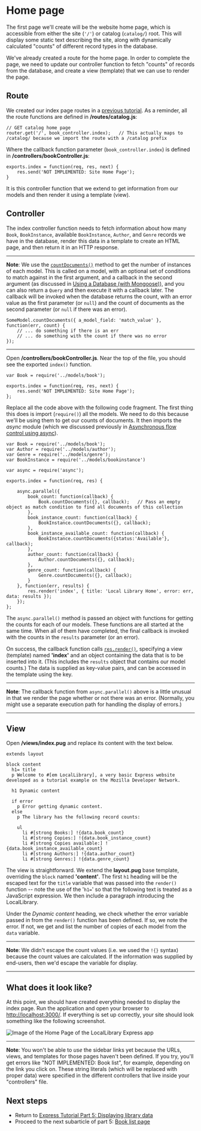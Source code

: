 # Home page

The first page we'll create will be the website home page, which is accessible from either the site (`'/'`) or catalog (`catalog/`) root. This will display some static text describing the site, along with dynamically calculated "counts" of different record types in the database.

We've already created a route for the home page. In order to complete the page, we need to update our controller function to fetch "counts" of records from the database, and create a view (template) that we can use to render the page.

## Route

We created our index page routes in a [previous tutorial](https://github.com/AndrewSRea/My_Learning_Port/tree/main/JavaScript/Server-Side_Website_Programming/Express_Web_Framework/Express_Tutorial_4#express-tutorial-part-4-routes-and-controllers). As a reminder, all the route functions are defined in **/routes/catalog.js**:
```
// GET catalog home page
router.get('/', book_controller.index);   // This actually maps to /catalog/ because we import the route with a /catalog prefix
```
Where the callback function parameter (`book_controller.index`) is defined in **/controllers/bookController.js**:
```
exports.index = function(req, res, next) {
    res.send('NOT IMPLEMENTED: Site Home Page');
}
```
It is this controller function that we extend to get information from our models and then render it using a template (view).

## Controller

The index controller function needs to fetch information about how many `Book`, `BookInstance`, available `BookInstance`, `Author`, and `Genre` records we have in the database, render this data in a template to create an HTML page, and then return it in an HTTP response.

<hr>

**Note**: We use the [`countDocuments()`](https://mongoosejs.com/docs/api.html#model_Model.countDocuments) method to get the number of instances of each model. This is called on a model, with an optional set of conditions to match against in the first argument, and a callback in the second argument (as discussed in [Using a Database (with Mongoose)](https://github.com/AndrewSRea/My_Learning_Port/tree/main/JavaScript/Server-Side_Website_Programming/Express_Web_Framework/Express_Tutorial_3#express-tutorial-part-3-using-a-database-with-mongoose)), and you can also return a `Query` and then execute it with a callback later. The callback will be invoked when the database returns the count, with an error value as the first parameter (or `null`) and the count of documents as the second parameter (or `null` if there was an error).
```
SomeModel.countDocuments({ a_model_field: 'match_value' }, function(err, count) {
    // ... do something if there is an err
    // ... do something with the count if there was no error
});
```

<hr>

Open **/controllers/bookController.js**. Near the top of the file, you should see the exported `index()` function.
```
var Book = require('../models/book');

exports.index = function(req, res, next) {
    res.send('NOT IMPLEMENTED: Site Home Page');
};
```
Replace all the code above with the following code fragment. The first thing this does is import (`require()`) all the models. We need to do this because we'll be using them to get our counts of documents. It then imports the *async* module (which we discussed previously in [Asynchronous flow control using async](https://github.com/AndrewSRea/My_Learning_Port/tree/main/JavaScript/Server-Side_Website_Programming/Express_Web_Framework/Express_Tutorial_5/Subtutorial_5_1#asynchronous-flow-control-using-async)).
```
var Book = require('../models/book');
var Author = require('../models/author');
var Genre = require('../models/genre');
var BookInstance = require('../models/bookinstance')

var async = require('async');

exports.index = function(req, res) {

    async.parallel({
        book_count: function(callback) {
            Book.countDocuments({}, callback);   // Pass an empty object as match condition to find all documents of this collection
        },
        book_instance_count: function(callback) {
            BookInstance.countDocuments({}, callback);
        },
        book_instance_available_count: function(callback) {
            BookInstance.countDocuments({status:'Available'}, callback);
        },
        author_count: function(callback) {
            Author.countDocuments({}, callback);
        },
        genre_count: function(callback) {
            Genre.countDocuments({}, callback);
        }
    }, function(err, results) {
        res.render('index', { title: 'Local Library Home', error: err, data: results });
    });
};
```
The `async.parallel()` method is passed an object with functions for getting the counts for each of our models. These functions are all started at the same time. When all of them have completed, the final callback is invoked with the counts in the `results` parameter (or an error).

On success, the callback function calls [`res.render()`](https://expressjs.com/en/4x/api.html#res.render), specifying a view (template) named **'index'** and an object containing the data that is to be inserted into it. (This includes the `results` object that contains our model counts.) The data is supplied as key-value pairs, and can be accessed in the template using the key.

<hr>

**Note**: The callback function from `async.parallel()` above is a little unusual in that we render the page whether or not there was an error. (Normally, you might use a separate execution path for handling the display of errors.)

<hr>

## View

Open **/views/index.pug** and replace its content with the text below.
```
extends layout

block content
  h1= title
  p Welcome to #[em LocalLibrary], a very basic Express website developed as a tutorial example on the Mozilla Developer Network.

  h1 Dynamic content 

  if error 
    p Error getting dynamic content.
  else 
    p The library has the following record counts: 

    ul 
      li #[strong Books:] !{data.book_count}
      li #[strong Copies:] !{data.book_instance_count}
      li #[strong Copies available:] !{data.book_instance_available_count}
      li #[strong Authors:] !{data.author_count}
      li #[strong Genres:] !{data.genre_count}
```
The view is straightforward. We extend the **layout.pug** base template, overriding the `block` named **'content'**. The first `h1` heading will be the escaped text for the `title` variable that was passed into the `render()` function -- note the use of the '`h1=`' so that the following text is treated as a JavaScript expression. We then include a paragraph introducing the LocalLibrary.

Under the *Dynamic content* heading, we check whether the error variable passed in from the `render()` function has been defined. If so, we note the error. If not, we get and list the number of copies of each model from the `data` variable.

<hr>

**Note**: We didn't escape the count values (i.e. we used the `!{}` syntax) because the count values are calculated. If the information was supplied by end-users, then we'd escape the variable for display.

<hr>

## What does it look like?

At this point, we should have created everything needed to display the index page. Run the application and open your browser to [http://localhost:3000/](http://localhost:3000/). If everything is set up correctly, your site should look something like the following screenshot.

![Image of the Home Page of the LocalLibrary Express app](https://developer.mozilla.org/en-US/docs/Learn/Server-side/Express_Nodejs/Displaying_data/Home_page/locallibary_express_home.png)

<hr>

**Note**: You won't be able to *use* the sidebar links yet because the URLs, views, and templates for those pages haven't been defined. If you try, you'll get errors like "NOT IMPLEMENTED: Book list", for example, depending on the link you click on. These string literals (which will be replaced with proper data) were specified in the different controllers that live inside your "controllers" file.

## Next steps

* Return to [Express Tutorial Part 5: Displaying library data](https://github.com/AndrewSRea/My_Learning_Port/tree/main/JavaScript/Server-Side_Website_Programming/Express_Web_Framework/Express_Tutorial_5#express-tutorial-part-5-displaying-library-data)
* Proceed to the next subarticle of part 5: [Book list page](https://github.com/AndrewSRea/My_Learning_Port/tree/main/JavaScript/Server-Side_Website_Programming/Express_Web_Framework/Express_Tutorial_5/Subtutorial_5_5#book-list-page)